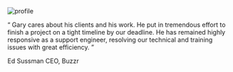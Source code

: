 <div class="self-center">
  <div class="mx-auto mt-4">
    <img alt="profile" src="https://loopdash.com/zach.png" class="mx-auto object-cover rounded-full h-20 w-20 "/>
    <p class="text-xl text-gray-600 dark:text-white mb-2">
      <span class="font-bold text-indigo-500 text-lg">
          “
      </span>
      Gary cares about his clients and his work. He put in tremendous effort to finish a project on a tight timeline by our deadline. He has remained highly responsive as a support engineer, resolving our technical and training issues with great efficiency.
      <span class="font-bold text-lg">
          ”
      </span>
    </p>
    <span class="text-base font-extrabold text-blue-500">Ed Sussman <span class="text-gray-500">CEO, Buzzr</span>
  </div>
</div>